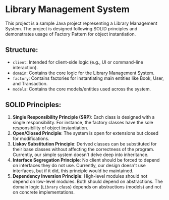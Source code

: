 # Library Management System

This project is a sample Java project representing a Library Management System. The project is designed following SOLID principles and demonstrates usage of Factory Pattern for object instantiation.

## Structure:
- `client`: Intended for client-side logic (e.g., UI or command-line interaction).
- `domain`: Contains the core logic for the Library Management System.
- `factory`: Contains factories for instantiating main entities like Book, User, and Transaction.
- `models`: Contains the core models/entities used across the system.

## SOLID Principles:
1. **Single Responsibility Principle (SRP)**: Each class is designed with a single responsibility. For instance, the factory classes have the sole responsibility of object instantiation.
2. **Open/Closed Principle**: The system is open for extensions but closed for modifications.
3. **Liskov Substitution Principle**: Derived classes can be substituted for their base classes without affecting the correctness of the program. Currently, our simple system doesn't delve deep into inheritance.
4. **Interface Segregation Principle**: No client should be forced to depend on interfaces they do not use. Currently, our design doesn't use interfaces, but if it did, this principle would be maintained.
5. **Dependency Inversion Principle**: High-level modules should not depend on low-level modules. Both should depend on abstractions. The domain logic (`Library` class) depends on abstractions (models) and not on concrete implementations.
